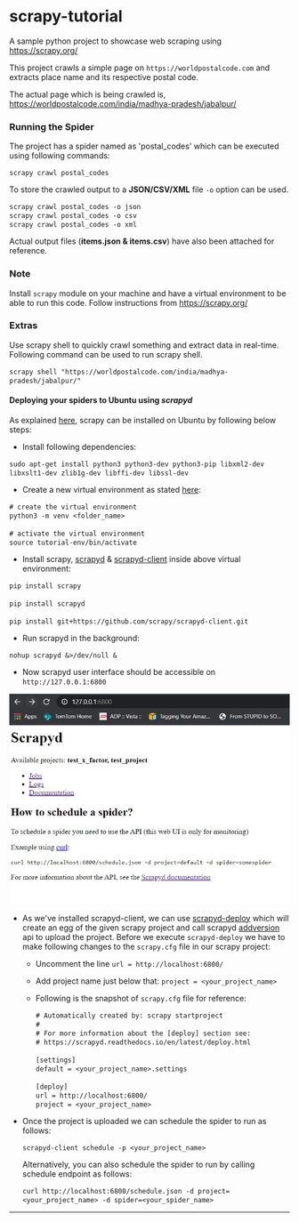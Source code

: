 # scrapy-tutorial
A sample python project to showcase web scraping using https://scrapy.org/

This project crawls a simple page on ```https://worldpostalcode.com``` and extracts place name and its respective postal code.

The actual page which is being crawled is, https://worldpostalcode.com/india/madhya-pradesh/jabalpur/

### Running the Spider

The project has a spider named as 'postal_codes' which can be executed using following commands:

```
scrapy crawl postal_codes
```

To store the crawled output to a **JSON/CSV/XML** file ```-o``` option can be used.

```
scrapy crawl postal_codes -o json
scrapy crawl postal_codes -o csv
scrapy crawl postal_codes -o xml
``` 

Actual output files (**items.json & items.csv**) have also been attached for reference. 

### Note

Install ```scrapy``` module on your machine and have a virtual environment to be able to run this code. Follow instructions from https://scrapy.org/

### Extras

Use scrapy shell to quickly crawl something and extract data in real-time. Following command can be used to run scrapy shell.

```
scrapy shell "https://worldpostalcode.com/india/madhya-pradesh/jabalpur/"
``` 

#### Deploying your spiders to Ubuntu using **_scrapyd_**

As explained [here][install-scrapy-ubuntu], scrapy can be installed on Ubuntu by following below steps:

* Install following dependencies:

```
sudo apt-get install python3 python3-dev python3-pip libxml2-dev libxslt1-dev zlib1g-dev libffi-dev libssl-dev
```  
* Create a new virtual environment as stated [here][create-virtual-env]:    

``` 
# create the virtual environment  
python3 -m venv <folder_name>
   
# activate the virtual environment
source tutorial-env/bin/activate
```

* Install scrapy, [scrapyd][scrapyd-installation] & [scrapyd-client][scrapyd-client-git-repo] inside above virtual environment:

```
pip install scrapy

pip install scrapyd

pip install git+https://github.com/scrapy/scrapyd-client.git
```

* Run scrapyd in the background:

```shell script
nohup scrapyd &>/dev/null &
```

* Now scrapyd user interface should be accessible on `http://127.0.0.1:6800`

![Scrapyd UI](scrapyd-user-interface.JPG)

* As we've installed scrapyd-client, we can use [scrapyd-deploy][scrapyd-deploy] which will create an egg of the given scrapy project and call scrapyd [addversion][scrapyd-add-version] api to upload the project. 
Before we execute `scrapyd-deploy` we have to make following changes to the `scrapy.cfg` file in our scrapy project:
    * Uncomment the line `url = http://localhost:6800/`
    * Add project name just below that: `project = <your_project_name>`
    * Following is the snapshot of `scrapy.cfg` file for reference:
    
        ```
        # Automatically created by: scrapy startproject
        #
        # For more information about the [deploy] section see:
        # https://scrapyd.readthedocs.io/en/latest/deploy.html
        
        [settings]
        default = <your_project_name>.settings
        
        [deploy]
        url = http://localhost:6800/
        project = <your_project_name>
        ```
      
 * Once the project is uploaded we can schedule the spider to run as follows:
     ```shell script
    scrapyd-client schedule -p <your_project_name>
    ```
    Alternatively, you can also schedule the spider to run by calling schedule endpoint as follows:
    ```shell script
    curl http://localhost:6800/schedule.json -d project=<your_project_name> -d spider=<your_spider_name>
    ```
 
---
[install-scrapy-ubuntu]:https://docs.scrapy.org/en/latest/intro/install.html#ubuntu-14-04-or-above
[create-virtual-env]:https://docs.python.org/3/tutorial/venv.html#creating-virtual-environments
[scrapyd-installation]:https://scrapyd.readthedocs.io/en/stable/install.html
[scrapyd-client-git-repo]:https://github.com/scrapy/scrapyd-client.git
[scrapyd-add-version]:https://scrapyd.readthedocs.io/en/stable/api.html#addversion-json 
[scrapyd-deploy]:https://github.com/scrapy/scrapyd-client#scrapyd-deploy

